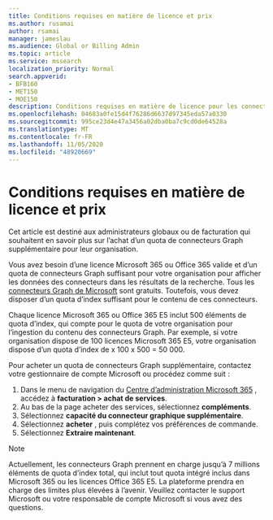 ```yaml
---
title: Conditions requises en matière de licence et prix
ms.author: rusamai
author: rsamai
manager: jameslau
ms.audience: Global or Billing Admin
ms.topic: article
ms.service: mssearch
localization_priority: Normal
search.appverid:
- BFB160
- MET150
- MOE150
description: Conditions requises en matière de licence pour les connecteurs Microsoft Graph aperçu public pour Microsoft Search
ms.openlocfilehash: 04683a0fe15d4f76286d6637d97345eda57a0330
ms.sourcegitcommit: 995ce23d4e47a3456a02dba0ba7c9cd0de64528a
ms.translationtype: MT
ms.contentlocale: fr-FR
ms.lasthandoff: 11/05/2020
ms.locfileid: "48920669"
---
```

# <a name="license-requirements-and-pricing"></a>Conditions requises en matière de licence et prix

Cet article est destiné aux administrateurs globaux ou de facturation qui souhaitent en savoir plus sur l’achat d’un quota de connecteurs Graph supplémentaire pour leur organisation.

Vous avez besoin d’une licence Microsoft 365 ou Office 365 valide et d’un quota de connecteurs Graph suffisant pour votre organisation pour afficher les données des connecteurs dans les résultats de la recherche. Tous les [connecteurs Graph de Microsoft](configure-connector.md) sont gratuits. Toutefois, vous devez disposer d’un quota d’index suffisant pour le contenu de ces connecteurs.

Chaque licence Microsoft 365 ou Office 365 E5 inclut 500 éléments de quota d’index, qui compte pour le quota de votre organisation pour l’ingestion du contenu des connecteurs Graph. Par exemple, si votre organisation dispose de 100 licences Microsoft 365 E5, votre organisation dispose d’un quota d’index de x 100 x 500 = 50 000.

Pour acheter un quota de connecteurs Graph supplémentaire, contactez votre gestionnaire de compte Microsoft ou procédez comme suit :

1. Dans le menu de navigation du [Centre d’administration Microsoft 365](https://admin.microsoft.com) , accédez à **facturation > achat de services**.
2. Au bas de la page acheter des services, sélectionnez **compléments**.
3. Sélectionnez **capacité du connecteur graphique supplémentaire**.
4. Sélectionnez **acheter** , puis complétez vos préférences de commande.
5. Sélectionnez **Extraire maintenant**.

>[!NOTE]
>Actuellement, les connecteurs Graph prennent en charge jusqu’à 7 millions éléments de quota d’index total, qui inclut tout quota intégré inclus dans Microsoft 365 ou les licences Office 365 E5. La plateforme prendra en charge des limites plus élevées à l’avenir. Veuillez contacter le support Microsoft ou votre responsable de compte Microsoft si vous avez des questions.
